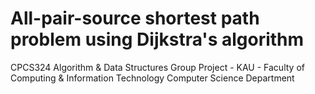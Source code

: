 # All-pair-source shortest path problem using Dijkstra's algorithm
CPCS324 Algorithm & Data Structures Group Project - KAU - Faculty of Computing & Information Technology Computer Science Department
